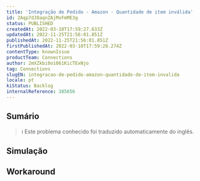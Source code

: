 ```yaml
---
title: 'Integração de Pedido - Amazon - Quantidade de item inválida'
id: 2Aqp7dJ8aqnZAjMxFmME3g
status: PUBLISHED
createdAt: 2022-03-10T17:59:27.633Z
updatedAt: 2022-11-25T21:56:01.851Z
publishedAt: 2022-11-25T21:56:01.851Z
firstPublishedAt: 2022-03-10T17:59:28.274Z
contentType: knownIssue
productTeam: Connections
author: 2mXZkbi0oi061KicTExNjo
tag: Connections
slugEN: integracao-de-pedido-amazon-quantidade-de-item-invalida
locale: pt
kiStatus: Backlog
internalReference: 385656
---
```


## Sumário

>ℹ️ Este problema conhecido foi traduzido automaticamente do inglês.



## Simulação



## Workaround



